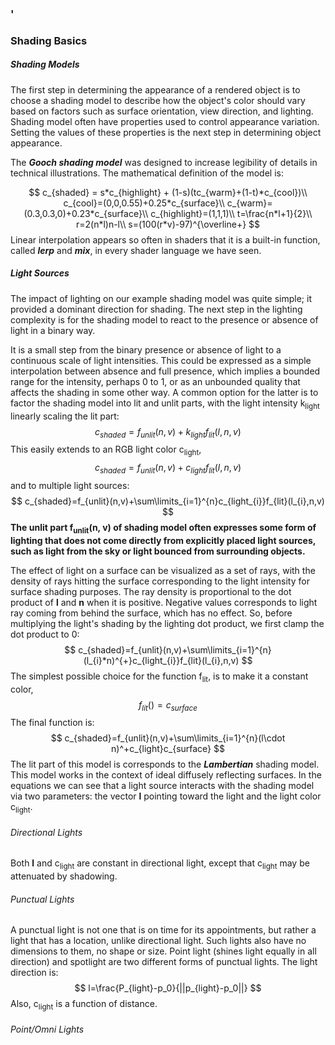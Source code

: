 ### '

### Shading Basics

##### Shading Models

The first step in determining the appearance of a rendered object is to choose a shading model to describe how the object's color should vary based on factors such as surface orientation, view direction, and lighting. Shading model often have properties used to control appearance variation. Setting the values of these properties is the next step in determining object appearance.

The ***Gooch shading model*** was designed to increase legibility of details in technical illustrations. The mathematical definition of the model is:

$$
c_{shaded} = s*c_{highlight} + (1-s)(tc_{warm}+(1-t)*c_{cool})\\
c_{cool}=(0,0,0.55)+0.25*c_{surface}\\
c_{warm}=(0.3,0.3,0)+0.23*c_{surface}\\
c_{highlight}=(1,1,1)\\
t=\frac{n*l+1}{2}\\
r=2(n*l)n-l\\
s=(100(r*v)-97)^{\overline+}
$$
Linear interpolation appears so often in shaders that it is a built-in function, called ***lerp*** and ***mix***, in every shader language we have seen.

##### Light Sources

The impact of lighting on our example shading model was quite simple; it provided a dominant direction for shading. The next step in the lighting complexity is for the shading model to react to the presence or absence of light in a binary way.

It is a small step from the binary presence or absence of light to a continuous scale of light intensities. This could be expressed as a simple interpolation between absence and full presence, which implies a bounded range for the intensity, perhaps 0 to 1, or as an unbounded quality that affects the shading in some other way. A common option for the latter is to factor the shading model into lit and unlit parts, with the light intensity k<sub>light</sub> linearly scaling the lit part:
$$
c_{shaded} = f_{unlit}(n,v) + k_{light}f_{lit}(l,n,v)
$$
This easily extends to an RGB light color c<sub>light</sub>,
$$
c_{shaded}=f_{unlit}(n,v)+c_{light}f_{lit}(l,n,v)
$$
and to multiple light sources:
$$
c_{shaded}=f_{unlit}(n,v)+\sum\limits_{i=1}^{n}c_{light_{i}}f_{lit}(l_{i},n,v)
$$
**The unlit part f<sub>unlit</sub>(n, v) of shading model often expresses some form of lighting that does not come directly from explicitly placed light sources, such as light from the sky or light bounced from surrounding objects.**

The effect of light on a surface can be visualized as a set of rays, with the density of rays hitting the surface corresponding to the light intensity for surface shading purposes. The ray density is proportional to the dot product of **l** and **n** when it is positive. Negative values corresponds to light ray coming from behind the surface, which has no effect. So, before multiplying the light's shading by the lighting dot product, we first clamp the dot product to 0:
$$
c_{shaded}=f_{unlit}(n,v)+\sum\limits_{i=1}^{n}(l_{i}*n)^{+}c_{light_{i}}f_{lit}(l_{i},n,v)
$$
The simplest possible choice for the function f<sub>lit</sub>, is to make it a constant color,
$$
f_{lit}() = c_{surface}
$$
The final function is:
$$
c_{shaded}=f_{unlit}(n,v)+\sum\limits_{i=1}^{n}(l\cdot n)^+c_{light}c_{surface}
$$
The lit part of this model is corresponds to the ***Lambertian*** shading model. This model works in the context of ideal diffusely reflecting surfaces. In the equations we can see that a light source interacts with the shading model via two parameters: the vector **l** pointing toward the light and the light color c<sub>light</sub>.

###### Directional Lights

Both **l** and c<sub>light</sub> are constant in directional light, except that c<sub>light</sub> may be attenuated by shadowing.

###### Punctual Lights

A punctual light is not one that is on time for its appointments, but rather a light that has a location, unlike directional light. Such lights also have no dimensions to them, no shape or size. Point light (shines light equally in all direction) and spotlight are two different forms of punctual lights. The light direction is:
$$
l=\frac{P_{light}-p_0}{||p_{light}-p_0||}
$$
Also, c<sub>light</sub> is a function of distance.

###### Point/Omni Lights

